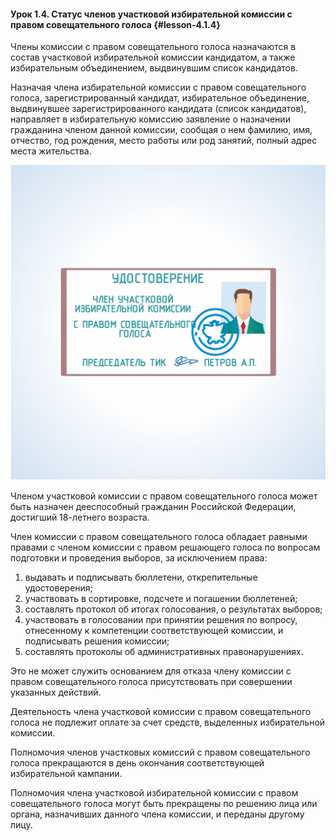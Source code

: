 #### Урок 1.4. Статус членов участковой избирательной комиссии с правом совещательного голоса {#lesson-4.1.4}

Члены комиссии с правом совещательного голоса назначаются в состав участковой избирательной комиссии кандидатом, а также избирательным объединением, выдвинувшим список кандидатов.

Назначая члена избирательной комиссии с правом совещательного голоса, зарегистрированный кандидат, избирательное объединение, выдвинувшее зарегистрированного кандидата (список кандидатов), направляет в избирательную комиссию заявление о назначении гражданина членом данной комиссии, сообщая о нем фамилию, имя, отчество, год рождения, место работы или род занятий, полный адрес места жительства.

![Рисунок 1.4.1. Членам участковой избирательной комиссии с правом совещательного голоса удостоверение выдает территориальная избирательная комиссия  ](./4.1.4.1.svg)

Членом участковой комиссии с правом совещательного голоса может быть назначен дееспособный гражданин Российской Федерации, достигший 18-летнего возраста.

Член комиссии с правом совещательного голоса обладает равными правами с членом комиссии с правом решающего голоса по вопросам подготовки и проведения выборов, за исключением права:

1) выдавать и подписывать бюллетени, открепительные удостоверения;
2) участвовать в сортировке, подсчете и погашении бюллетеней;
3) составлять протокол об итогах голосования, о результатах выборов;
4) участвовать в голосовании при принятии решения по вопросу, отнесенному к компетенции соответствующей комиссии, и подписывать решения комиссии;
5) составлять протоколы об административных правонарушениях.

Это не может служить основанием для отказа члену комиссии с правом совещательного голоса присутствовать при совершении указанных действий.

Деятельность члена участковой комиссии с правом совещательного голоса не подлежит оплате за счет средств, выделенных избирательной комиссии.

Полномочия членов участковых комиссий с правом совещательного голоса прекращаются в день окончания соответствующей избирательной кампании.

Полномочия члена участковой избирательной комиссии с правом совещательного голоса могут быть прекращены по решению лица или органа, назначивших данного члена комиссии, и переданы другому лицу.
